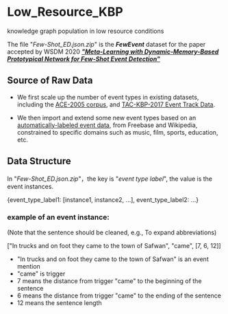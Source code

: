 # Low_Resource_KBP
knowledge graph population in low resource conditions


The file "*Few-Shot_ED.json.zip*" is the ***FewEvent*** dataset for the paper accepted by WSDM 2020 ***["Meta-Learning with Dynamic-Memory-Based Prototypical Network for Few-Shot Event Detection"](https://arxiv.org/abs/1910.11621)***


## Source of Raw Data
* We first scale up the number of event types in existing datasets, including the [ACE-2005 corpus](http://projects.ldc.upenn.edu/ace/), and [TAC-KBP-2017 Event Track Data](https://tac.nist.gov/2017/KBP/Event/index.html).

* We then import and extend some new event types based on an [automatically-labeled event data](https://github.com/acl2017submission/event-data), from Freebase and Wikipedia, constrained to specific domains such as music, film, sports, education, etc.

## Data Structure
In "*Few-Shot_ED.json.zip*"，the key is "*event type label*", the value is the event instances.

{event_type_label1: \[instance1, instance2, ...\], event_type_label2: ...}

### example of an event instance: 
(Note that the sentence should be cleaned, e.g., To expand abbreviations)

\["In trucks and on foot they came to the town of Safwan", "came", \[7, 6, 12\]\] 

* "In trucks and on foot they came to the town of Safwan" is an event mention
* "came" is trigger
* 7 means the distance from trigger "came" to the beginning of the sentence
* 6 means the distance from trigger "came" to the ending of the sentence
* 12 means the sentence length

